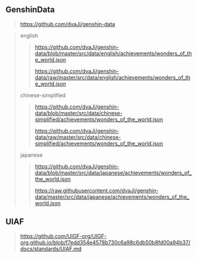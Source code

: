 ## GenshinData

> https://github.com/dvaJi/genshin-data

> english
>
> > https://github.com/dvaJi/genshin-data/blob/master/src/data/english/achievements/wonders_of_the_world.json
> >
> > https://github.com/dvaJi/genshin-data/raw/master/src/data/english/achievements/wonders_of_the_world.json
>
> chinese-simplified
>
> > https://github.com/dvaJi/genshin-data/blob/master/src/data/chinese-simplified/achievements/wonders_of_the_world.json
> >
> > https://github.com/dvaJi/genshin-data/raw/master/src/data/chinese-simplified/achievements/wonders_of_the_world.json
>
> japanese
>
> > https://github.com/dvaJi/genshin-data/blob/master/src/data/japanese/achievements/wonders_of_the_world.json
> >
> > https://raw.githubusercontent.com/dvaJi/genshin-data/master/src/data/japanese/achievements/wonders_of_the_world.json



## UIAF

> https://github.com/UIGF-org/UIGF-org.github.io/blob/f7edd354e4578b730c6a98c6db50b8fd00a94b37/docs/standards/UIAF.md

